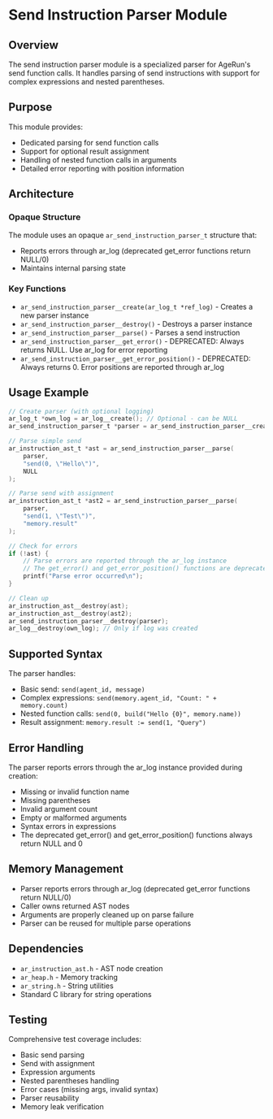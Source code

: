 # Send Instruction Parser Module

## Overview

The send instruction parser module is a specialized parser for AgeRun's send function calls. It handles parsing of send instructions with support for complex expressions and nested parentheses.

## Purpose

This module provides:
- Dedicated parsing for send function calls
- Support for optional result assignment
- Handling of nested function calls in arguments
- Detailed error reporting with position information

## Architecture

### Opaque Structure

The module uses an opaque `ar_send_instruction_parser_t` structure that:
- Reports errors through ar_log (deprecated get_error functions return NULL/0)
- Maintains internal parsing state

### Key Functions

- `ar_send_instruction_parser__create(ar_log_t *ref_log)` - Creates a new parser instance
- `ar_send_instruction_parser__destroy()` - Destroys a parser instance
- `ar_send_instruction_parser__parse()` - Parses a send instruction
- `ar_send_instruction_parser__get_error()` - DEPRECATED: Always returns NULL. Use ar_log for error reporting
- `ar_send_instruction_parser__get_error_position()` - DEPRECATED: Always returns 0. Error positions are reported through ar_log

## Usage Example

```c
// Create parser (with optional logging)
ar_log_t *own_log = ar_log__create(); // Optional - can be NULL
ar_send_instruction_parser_t *parser = ar_send_instruction_parser__create(own_log);

// Parse simple send
ar_instruction_ast_t *ast = ar_send_instruction_parser__parse(
    parser, 
    "send(0, \"Hello\")", 
    NULL
);

// Parse send with assignment
ar_instruction_ast_t *ast2 = ar_send_instruction_parser__parse(
    parser,
    "send(1, \"Test\")",
    "memory.result"
);

// Check for errors
if (!ast) {
    // Parse errors are reported through the ar_log instance
    // The get_error() and get_error_position() functions are deprecated
    printf("Parse error occurred\n");
}

// Clean up
ar_instruction_ast__destroy(ast);
ar_instruction_ast__destroy(ast2);
ar_send_instruction_parser__destroy(parser);
ar_log__destroy(own_log); // Only if log was created
```

## Supported Syntax

The parser handles:
- Basic send: `send(agent_id, message)`
- Complex expressions: `send(memory.agent_id, "Count: " + memory.count)`
- Nested function calls: `send(0, build("Hello {0}", memory.name))`
- Result assignment: `memory.result := send(1, "Query")`

## Error Handling

The parser reports errors through the ar_log instance provided during creation:
- Missing or invalid function name
- Missing parentheses
- Invalid argument count
- Empty or malformed arguments
- Syntax errors in expressions
- The deprecated get_error() and get_error_position() functions always return NULL and 0

## Memory Management

- Parser reports errors through ar_log (deprecated get_error functions return NULL/0)
- Caller owns returned AST nodes
- Arguments are properly cleaned up on parse failure
- Parser can be reused for multiple parse operations

## Dependencies

- `ar_instruction_ast.h` - AST node creation
- `ar_heap.h` - Memory tracking
- `ar_string.h` - String utilities
- Standard C library for string operations

## Testing

Comprehensive test coverage includes:
- Basic send parsing
- Send with assignment
- Expression arguments
- Nested parentheses handling
- Error cases (missing args, invalid syntax)
- Parser reusability
- Memory leak verification